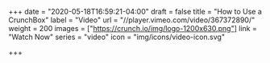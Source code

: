 +++
date = "2020-05-18T16:59:21-04:00"
draft = false
title = "How to Use a CrunchBox"
label = "Video"
url = "//player.vimeo.com/video/367372890/"
weight = 200
images = ["https://crunch.io/img/logo-1200x630.png"]
link = "Watch Now"
series = "video"
icon = "img/icons/video-icon.svg"

+++

